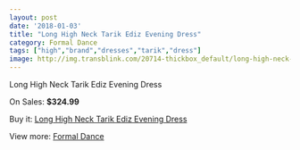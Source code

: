 ```yaml
---
layout: post
date: '2018-01-03'
title: "Long High Neck Tarik Ediz Evening Dress"
category: Formal Dance
tags: ["high","brand","dresses","tarik","dress"]
image: http://img.transblink.com/20714-thickbox_default/long-high-neck-tarik-ediz-evening-dress.jpg
---
```

Long High Neck Tarik Ediz Evening Dress

On Sales: **$324.99**
<a href="https://www.transblink.com/en/formal-dance/6555-long-high-neck-tarik-ediz-evening-dress.html"><amp-img layout="responsive" width="600" height="600" src="//img.transblink.com/20714-thickbox_default/long-high-neck-tarik-ediz-evening-dress.jpg" alt="Long High Neck Tarik Ediz Evening Dress 0" /></a>
<a href="https://www.transblink.com/en/formal-dance/6555-long-high-neck-tarik-ediz-evening-dress.html"><amp-img layout="responsive" width="600" height="600" src="//img.transblink.com/20717-thickbox_default/long-high-neck-tarik-ediz-evening-dress.jpg" alt="Long High Neck Tarik Ediz Evening Dress 1" /></a>
<a href="https://www.transblink.com/en/formal-dance/6555-long-high-neck-tarik-ediz-evening-dress.html"><amp-img layout="responsive" width="600" height="600" src="//img.transblink.com/20716-thickbox_default/long-high-neck-tarik-ediz-evening-dress.jpg" alt="Long High Neck Tarik Ediz Evening Dress 2" /></a>
<a href="https://www.transblink.com/en/formal-dance/6555-long-high-neck-tarik-ediz-evening-dress.html"><amp-img layout="responsive" width="600" height="600" src="//img.transblink.com/20715-thickbox_default/long-high-neck-tarik-ediz-evening-dress.jpg" alt="Long High Neck Tarik Ediz Evening Dress 3" /></a>

Buy it: [Long High Neck Tarik Ediz Evening Dress](https://www.transblink.com/en/formal-dance/6555-long-high-neck-tarik-ediz-evening-dress.html "Long High Neck Tarik Ediz Evening Dress")

View more: [Formal Dance](https://www.transblink.com/en/6-formal-dance "Formal Dance")